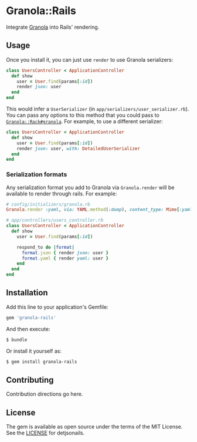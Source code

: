 # Granola::Rails

Integrate [Granola](https://github.com/foca/granola) into Rails' rendering.

## Usage

Once you install it, you can just use `render` to use Granola serializers:

``` ruby
class UsersController < ApplicationController
  def show
    user = User.find(params[:id])
    render json: user
  end
end
```

This would infer a `UserSerializer` (in `app/serializers/user_serializer.rb`).
You can pass any options to this method that you could pass to
[`Granola::Rack#granola`][granola-rack]. For example, to use a different
serializer:

``` ruby
class UsersController < ApplicationController
  def show
    user = User.find(params[:id])
    render json: user, with: DetailedUserSerializer
  end
end
```

[granola-rack]: https://github.com/foca/granola/blob/master/lib/granola/rack.rb

### Serialization formats

Any serialization format you add to Granola via `Granola.render` will be
available to render through rails. For example:

``` ruby
# config/initializers/granola.rb
Granola.render :yaml, via: YAML.method(:dump), content_type: Mime[:yaml].to_s

# app/controllers/users_controller.rb
class UsersController < ApplicationController
  def show
    user = User.find(params[:id])

    respond_to do |format|
      format.json { render json: user }
      format.yaml { render yaml: user }
    end
  end
end
```

## Installation

Add this line to your application's Gemfile:

``` ruby
gem 'granola-rails'
```

And then execute:

``` sh
$ bundle
```

Or install it yourself as:

``` sh
$ gem install granola-rails
```

## Contributing

Contribution directions go here.

## License

The gem is available as open source under the terms of the MIT License. See the
[LICENSE](./LICENSE) for detjsonails.
